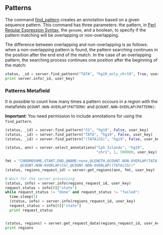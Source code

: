 ## Patterns

The command [find_pattern](http://deepblue.mpi-inf.mpg.de/api.php#api-find_pattern) creates an annotation based on a given sequence pattern.
This command has three parameters: the pattern, in [Perl Regular Expression Syntax](http://www.boost.org/doc/libs/1_44_0/libs/regex/doc/php/boost_regex/syntax/perl_syntax.php), the ```genome```, and a boolean, to specify if the pattern matching will be overlapping or non-overlapping.

The difference between overlapping and non-overlapping is as follows: when a non-overlapping pattern is found, the pattern searching continues in the position after the end end of the match. In the case of an  overlapping pattern, the searching process continues one position after the beginning of the match:

```python
status, _id = server.find_pattern("TATA", "hg19_only_chr19", True, user_key)
print server.info(_id, user_key)
```

### Patterns Metafield

It is possible to count how many times a pattern occours in a region with the metafields ``@COUNT.NON-OVERLAP(PATTERN)`` and ``@COUNT.NON-OVERLAP(PATTERN)``:

**Important**: You need permission to include annotations for using the ```find_pattern```.

```python
(status, _id) = server.find_pattern("CG", "hg19", False, user_key)
(status, _id) = server.find_pattern("TATA", "hg19", False, user_key)
(status, _id) = server.find_pattern("(TATA|CG)", "hg19", False, user_key)

(status, ann) = server.select_annotations("CpG Islands", "hg19",
                                          "chr1", 1, 500000, user_key)

fmt = "CHROMOSOME,START,END,@NAME:none,@LENGTH,@COUNT.NON-OVERLAP(TATA),\
       @COUNT.NON-OVERLAP(CG),@COUNT.NON-OVERLAP((TATA|CG))"
(status, regions_request_id) = server.get_regions(ann, fmt, user_key)

# Wait for the server processing
(status, info) = server.info(regions_request_id, user_key)
request_status = info[0]["state"]
while request_status != "done" and request_status != "failed":
  time.sleep(1)
  (status, info) = server.info(regions_request_id, user_key)
  request_status = info[0]["state"]
  print request_status


(status, regions) = server.get_request_data(regions_request_id, user_key)
print regions
```
